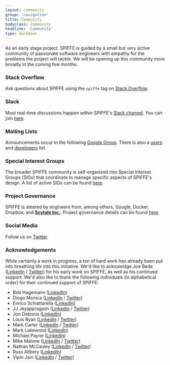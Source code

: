 ```yaml
---
layout: community
group: 'navigation'
title: Community
bodyclass: Community
headline: 'Community'
type: markdown
---
```

As an early stage project, SPIFFE is guided by a small but very active community of passionate software engineers with empathy for the problems the project will tackle. We will be opening up this community more broadly in the coming few months.

### **Stack Overflow**
Ask questions about SPIFFE using the `spiffe` tag on [Stack Overflow](https://stackoverflow.com/questions/tagged/spiffe).

### **Slack**
Most real-time discussions happen within SPIFFE's [Slack channel](https://spiffe.slack.com). You can join [here](https://slack.spiffe.io).

### **Mailing Lists**
Announcements occur in the following [Google Group](https://groups.google.com/a/spiffe.io/forum/#!forum/announce).
There is also a [users](https://groups.google.com/a/spiffe.io/forum/#!forum/user-discussion)
and [developers](https://groups.google.com/a/spiffe.io/forum/#!forum/dev-discussion) list.

### **Special Interest Groups**
The broader SPIFFE community is self-organized into Special Interest Groups (SIGs) that coordinate to manage specific aspects of SPIFFE's design. A list of active SIGs can be found [here](https://github.com/spiffe/spiffe/tree/master/community).

### **Project Governance**
SPIFFE is steered by engineers from, among others, Google, Docker, Dropbox, and **[Scytale Inc.](https://www.scytale.io)**. Project governance details can be found [here](https://github.com/spiffe/spiffe/blob/master/GOVERNANCE.md)

### **Social Media**
Follow us on [Twitter](https://twitter.com/SPIFFEio).

### **Acknowledgements**
While certainly a work in progress, a ton of hard work has already been put into breathing life into this initiative. We'd like to acknowldge Joe Beda ([LinkedIn](https://www.linkedin.com/in/jbeda) / [Twitter](https://twitter.com/jbeda)) for his early work on SPIFFE, as well as his continued support. We'd also like to thank the following individuals (in alphabetical order) for their continued support of SPIFFE:

- Bob Hagemann ([LinkedIn](https://www.linkedin.com/in/bobzilladev))
- Diogo Monica ([LinkedIn](https://www.linkedin.com/in/diogomonica) / [Twitter](https://twitter.com/diogomonica))
- Enrico Schiattarella ([LinkedIn](https://www.linkedin.com/in/enrico-schiattarella))
- JJ Jeyappragash ([LinkedIn](https://www.linkedin.com/in/pragashjj) / [Twitter](https://twitter.com/pragashjj))
- Jon Debonis ([LinkedIn](https://www.linkedin.com/in/jondb))
- Louis Ryan ([LinkedIn](https://www.linkedin.com/in/louis-ryan-2a8408) / [Twitter](https://twitter.com/louiscryan))
- Mark Carter ([LinkedIn](https://www.linkedin.com/in/markcartertm) / [Twitter](https://twitter.com/markcartertm))
- Mark Lakewood ([LinkedIn](https://www.linkedin.com/in/marklakewood))
- Michael Payne ([LinkedIn](https://www.linkedin.com/in/paynem/))
- Mike Malone ([LinkedIn](https://www.linkedin.com/in/mmalone) / [Twitter](https://twitter.com/mjmalone))
- Nathan McCauley ([LinkedIn](https://www.linkedin.com/in/nathanmccauley) / [Twitter](https://twitter.com/nathanmccauley))
- Russ Allbery ([LinkedIn](https://www.linkedin.com/in/russ-allbery-05862198))
- Vipin Jain ([LinkedIn](https://www.linkedin.com/in/vipin-jain-6455b311) / [Twitter](https://twitter.com/jainvipin_))


[blog]: http://blog.spiffe.io
[calendar.google.com]: https://calendar.google.com/calendar/todo
[CNCF code of conduct]: https://github.com/cncf/foundation/blob/master/code-of-conduct.md
[Communication]: https://github.com/spiffe/community/blob/master/communication.md
[community meeting]: https://github.com/spiffe/community/blob/master/communication.md#weekly-meeting
[events]: https://TODO
[file an issue]: https://github.com/spiffe/spiffe/issues/new
[spiffe.slack.com]: http://spiffe.slack.com
[Twitter]: https://twitter.com/spiffeio
